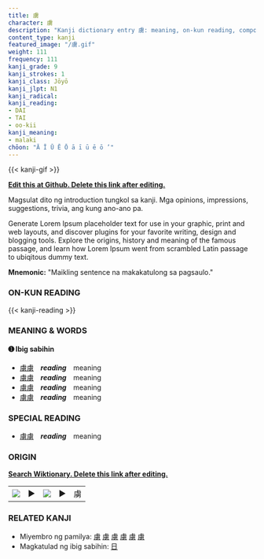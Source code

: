 ```yaml
---
title: 虜
character: 虜
description: "Kanji dictionary entry 虜: meaning, on-kun reading, compounds, origin, related kanji"
content_type: kanji
featured_image: "/虜.gif"
weight: 111
frequency: 111
kanji_grade: 9
kanji_strokes: 1
kanji_class: Jōyō
kanji_jlpt: N1
kanji_radical: 
kanji_reading: 
- DAI
- TAI
- oo-kii
kanji_meaning:
- malaki
chōon: "Ā Ī Ū Ē Ō ā ī ū ē ō ’"
---
```

[//]: # (Don't edit the line below. Kanji animated GIF code is automatically generated.)
{{< kanji-gif >}}

[//]: # (Edit below this line.)

**[Edit this at Github. Delete this link after editing.](https://github.com/tim0g/tim/tree/main/content/kanji/虜/index.md)**

Magsulat dito ng introduction tungkol sa kanji. Mga opinions, impressions, suggestions, trivia, ang kung ano-ano pa.

Generate Lorem Ipsum placeholder text for use in your graphic, print and web layouts, and discover plugins for your favorite writing, design and blogging tools. Explore the origins, history and meaning of the famous passage, and learn how Lorem Ipsum went from scrambled Latin passage to ubiqitous dummy text.
 
**Mnemonic:** "Maikling sentence na makakatulong sa pagsaulo."

### ON-KUN READING

[//]: # (Don't edit the line below. ON-KUN READING code is automatically generated.)
{{< kanji-reading >}}

### MEANING & WORDS

#### ➊ **Ibig sabihin**
  - [虜](../虜)[虜](../虜)　***reading***　meaning
  - [虜](../虜)[虜](../虜)　***reading***　meaning
  - [虜](../虜)[虜](../虜)　***reading***　meaning
  - [虜](../虜)[虜](../虜)　***reading***　meaning

### SPECIAL READING
  - [虜](../虜)[虜](../虜)　***reading***　meaning

### ORIGIN

**[Search Wiktionary. Delete this link after editing.](https://wiktionary.org/wiki/虜)**
<table class="kanji-table"><tr><td>
<img src="60px-虜-bronze.svg.png">
</td><td>▶</td><td>
<img src="60px-虜-oracle.svg.png">
</td><td>▶</td>
<td class="kanji-origin">虜</td>
</tr></table>

### RELATED KANJI
- Miyembro ng pamilya: [虜](../虜) [虜](../虜) [虜](../虜) [虜](../虜) [虜](../虜) [虜](../虜)
- Magkatulad ng ibig sabihin: [日](../日)
